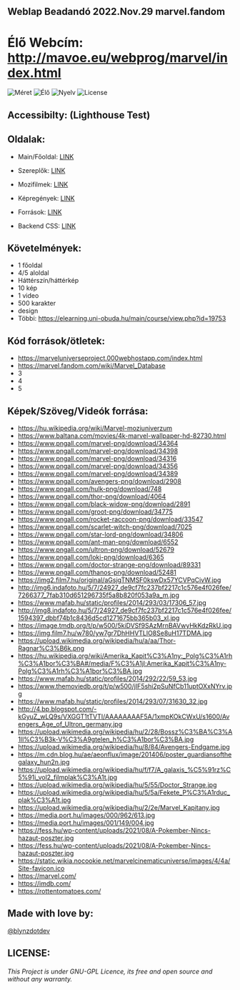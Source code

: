 ## Weblap Beadandó 2022.Nov.29 marvel.fandom
# Élő Webcím: http://mavoe.eu/webprog/marvel/index.html
![Méret](https://img.shields.io/github/repo-size/blynzdotdev/weblap-beadando-2)
![Élő](https://img.shields.io/website?url=https%3A%2F%2Fmavoe.eu%2Fwebprog%2Fmarvel%2Findex.html)
![Nyelv](https://img.shields.io/badge/Language-HTML%20%26%20CSS-brightgreen)
![License](https://img.shields.io/github/license/blynzdotdev/weblap-beadando-2?color=brightgreen)

## Accessibilty: (Lighthouse Test)

## Oldalak:
- Main/Főoldal: [LINK](http://mavoe.eu/webprog/marvel/index.html)
- Szereplők: [LINK](http://mavoe.eu/webprog/marvel/Aloldalak/szereplok.html)
- Mozifilmek: [LINK](http://mavoe.eu/webprog/marvel/Aloldalak/mozifilmek.html)
- Képregények: [LINK](http://mavoe.eu/webprog/marvel/Aloldalak/kepregenyek.html)
- Források: [LINK](http://mavoe.eu/webprog/marvel/Aloldalak/forrasok.html)

- Backend CSS: [LINK](http://mavoe.eu/webprog/marvel/index1.css)

## Követelmények:
- 1 főoldal
- 4/5 aloldal
- Háttérszín/háttérkép
- 10 kép
- 1 video
- 500 karakter
- design
- Többi: https://elearning.uni-obuda.hu/main/course/view.php?id=19753

## Kód források/ötletek:
- https://marveluniverseproject.000webhostapp.com/index.html
- https://marvel.fandom.com/wiki/Marvel_Database
- 3
- 4
- 5

## Képek/Szöveg/Videók forrása:
- https://hu.wikipedia.org/wiki/Marvel-moziuniverzum
- https://www.baltana.com/movies/4k-marvel-wallpaper-hd-82730.html
- https://www.pngall.com/marvel-png/download/34364
- https://www.pngall.com/marvel-png/download/34398
- https://www.pngall.com/marvel-png/download/34316
- https://www.pngall.com/marvel-png/download/34356
- https://www.pngall.com/marvel-png/download/34389
- https://www.pngall.com/avengers-png/download/2908
- https://www.pngall.com/hulk-png/download/748
- https://www.pngall.com/thor-png/download/4064
- https://www.pngall.com/black-widow-png/download/2891
- https://www.pngall.com/groot-png/download/34775
- https://www.pngall.com/rocket-raccoon-png/download/33547
- https://www.pngall.com/scarlet-witch-png/download/7025
- https://www.pngall.com/star-lord-png/download/34806
- https://www.pngall.com/ant-man-png/download/6552
- https://www.pngall.com/ultron-png/download/52679
- https://www.pngall.com/loki-png/download/6365
- https://www.pngall.com/doctor-strange-png/download/89331
- https://www.pngall.com/thanos-png/download/52481
- https://img2.film7.hu/original/aGsjgTNMSF0kswDx57YCVPqCivW.jpg
- http://img6.indafoto.hu/5/7/24927_de9cf7fc237bf2217c1c576e4f026fee/7266377_7fab310d651296735f5a8b820f053a9a_m.jpg
- https://www.mafab.hu/static/profiles/2014/293/03/17306_57.jpg
- http://img8.indafoto.hu/5/7/24927_de9cf7fc237bf2217c1c576e4f026fee/1594397_dbbf74b1c8436d5cd1271675bb365b03_xl.jpg
- https://image.tmdb.org/t/p/w500/5kiDVSf9SAzMrnBAVwyHkKdzRkU.jpg
- https://img.film7.hu/w780/yw7gr7DhHHVTLlO8Se8uH17TDMA.jpg
- https://upload.wikimedia.org/wikipedia/hu/a/aa/Thor-Ragnar%C3%B6k.png
- https://hu.wikipedia.org/wiki/Amerika_Kapit%C3%A1ny:_Polg%C3%A1rh%C3%A1bor%C3%BA#/media/F%C3%A1jl:Amerika_Kapit%C3%A1ny-Polg%C3%A1rh%C3%A1bor%C3%BA.jpg
- https://www.mafab.hu/static/profiles/2014/292/22/59_53.jpg
- https://www.themoviedb.org/t/p/w500/jIF5shi2pSuNfCb11uptOXxNYrv.jpg
- https://www.mafab.hu/static/profiles/2014/293/07/31630_32.jpg
- http://4.bp.blogspot.com/-kGyuZ_wLQ9s/VXGGT1tTVTI/AAAAAAAAF5A/1xmpKOkCWxU/s1600/Avengers_Age_of_Ultron_germany.jpg
- https://upload.wikimedia.org/wikipedia/hu/2/28/Bossz%C3%BA%C3%A1ll%C3%B3k-V%C3%A9gtelen_h%C3%A1bor%C3%BA.jpg
- https://upload.wikimedia.org/wikipedia/hu/8/84/Avengers-Endgame.jpg
- https://m.cdn.blog.hu/ae/aeonflux/image/201406/poster_guardiansofthegalaxy_hun2n.jpg
- https://upload.wikimedia.org/wikipedia/hu/f/f7/A_galaxis_%C5%91rz%C5%91i_vol2_filmplak%C3%A1t.jpg
- https://upload.wikimedia.org/wikipedia/hu/5/55/Doctor_Strange.jpg
- https://upload.wikimedia.org/wikipedia/hu/5/5a/Fekete_P%C3%A1rduc_plak%C3%A1t.jpg
- https://upload.wikimedia.org/wikipedia/hu/2/2e/Marvel_Kapitany.jpg
- https://media.port.hu/images/000/962/613.jpg
- https://media.port.hu/images/001/149/004.jpg
- https://fess.hu/wp-content/uploads/2021/08/A-Pokember-Nincs-hazaut-poszter.jpg
- https://fess.hu/wp-content/uploads/2021/08/A-Pokember-Nincs-hazaut-poszter.jpg
- https://static.wikia.nocookie.net/marvelcinematicuniverse/images/4/4a/Site-favicon.ico
- https://marvel.com/
- https://imdb.com/
- https://rottentomatoes.com/


## Made with love by:
[@blynzdotdev](https://github.com/blynzdotdev)

## LICENSE:
###### This Project is under GNU-GPL Licence, its free and open source and without any warranty. 
